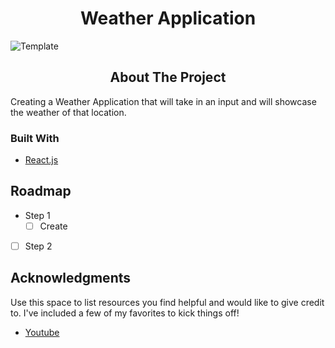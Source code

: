 <h1 style="text-align:center">
    Weather Application
</h1>

![Template](/Users/heygilly/ideaProjects/Personal-React/Assets/templateHeader.png)

<!-- ABOUT THE PROJECT -->
<h2 style="text-align:center">About The Project</h2>
Creating a Weather Application that will take in an input and will showcase the weather of that location. 

### Built With
* [React.js](https://reactjs.org/)

<!-- ROADMAP -->
## Roadmap

- Step 1
    - [ ] Create 
- [ ] Step 2




<!-- ACKNOWLEDGMENTS -->
## Acknowledgments

Use this space to list resources you find helpful and would like to give credit to. I've included a few of my favorites to kick things off!

* [Youtube](https://youtube.com)
